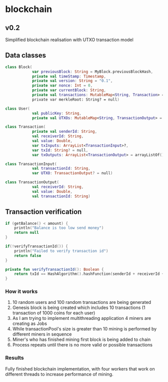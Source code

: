 # blockchain

## v0.2
Simplified blockchain realisation with UTXO transaction model

## Data classes
```kotlin
class Block(
            var previousBlock: String = MyBlock.previousBlockHash,
            private val timeStamp: Timestamp,
            private val version: String = "0.1",
            private var nonce: Int = 0,
            private var currentBlock: String,
            private val transactions: MutableMap<String, Transaction> = mutableMapOf()
            private var merkleRoot: String? = null)

class User(
            val publicKey: String,
            private val UTXOs: MutableMap<String, TransactionOutput> = mutableMapOf())

class Transaction(
            private val senderId: String,
            val receiverId: String, 
            val value: Double, 
            var txInputs: ArrayList<TransactionInput>?,
            var txId: String? = null,
            var txOutputs: ArrayList<TransactionOutput> = arrayListOf())

class TransactionInput(
            val transactionId: String,
            var UTXO: TransactionOutput? = null)

class TransactionOutput(
            val receiverId: String, 
            val value: Double, 
            val transactionId: String)
```

## Transaction verification
```kotlin
if (getBalance() < amount) {
    println("Balance is too low send money")
    return null
}

if(!verifyTransactionId()) {
    println("Failed to verify transaction id")
    return false
}

private fun verifyTransactionId(): Boolean {
    return txId == HashAlgorithm().hashFunction(senderId + receiverId + value)
}
```

### How it works
1. 10 random users and 100 random transactions are being generated 
2. Genesis block is being created which includes 10 transactions (1 transaction of 1000 coins for each user)
3. As I am trying to implement multithreading application 4 miners are creating as Jobs 
4. While transactionPool's size is greater than 10 mining is performed by different miners in sequence 
5. Miner's who has finished mining first block is being added to chain   
6. Process repeats until there is no more valid or possible transactions

### Results
Fully finished blockchain implementation, with four workers that work on different threads to increase performance of mining.   
